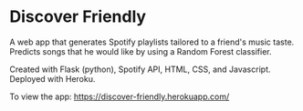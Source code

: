 # Discover Friendly
A web app that generates Spotify playlists tailored to a friend's music taste. Predicts songs that he would like by using a Random Forest classifier. 

Created with Flask (python), Spotify API, HTML, CSS, and Javascript. Deployed with Heroku.

To view the app: https://discover-friendly.herokuapp.com/
